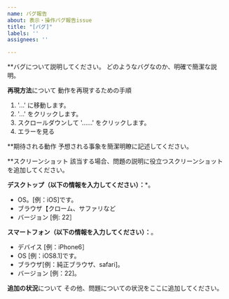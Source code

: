 ```yaml
---
name: バグ報告
about: 表示・操作バグ報告issue
title: "[バグ]"
labels: ''
assignees: ''

---
```


**バグについて説明してください。
どのようなバグなのか、明確で簡潔な説明。

**再現方法**について
動作を再現するための手順
1. '...' に移動します。
2. '...' をクリックします。
3. スクロールダウンして '......' をクリックします。
4. エラーを見る

**期待される動作
予想される事象を簡潔明瞭に記述してください。

**スクリーンショット
該当する場合、問題の説明に役立つスクリーンショットを追加してください。

**デスクトップ（以下の情報を入力してください）：***。
 - OS。[例：iOS]です。
 - ブラウザ【クローム、サファリなど
 - バージョン [例: 22］

**スマートフォン（以下の情報を入力してください）：**。
 - デバイス [例：iPhone6］
 - OS [例：iOS8.1]です。
 - ブラウザ[例：純正ブラウザ、safari]。
 - バージョン [例：22]。

**追加の状況**について
その他、問題についての状況をここに追加してください。
